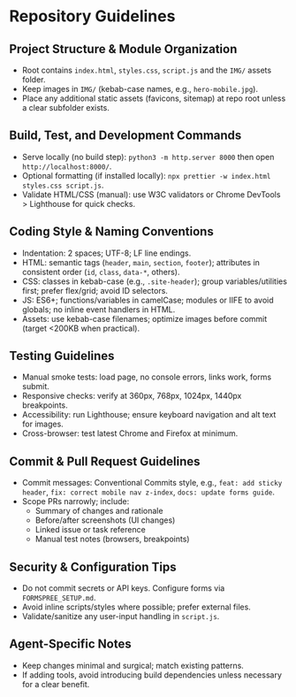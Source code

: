 # Repository Guidelines

## Project Structure & Module Organization
- Root contains `index.html`, `styles.css`, `script.js` and the `IMG/` assets folder.
- Keep images in `IMG/` (kebab-case names, e.g., `hero-mobile.jpg`).
- Place any additional static assets (favicons, sitemap) at repo root unless a clear subfolder exists.

## Build, Test, and Development Commands
- Serve locally (no build step): `python3 -m http.server 8000` then open `http://localhost:8000/`.
- Optional formatting (if installed locally): `npx prettier -w index.html styles.css script.js`.
- Validate HTML/CSS (manual): use W3C validators or Chrome DevTools > Lighthouse for quick checks.

## Coding Style & Naming Conventions
- Indentation: 2 spaces; UTF-8; LF line endings.
- HTML: semantic tags (`header`, `main`, `section`, `footer`); attributes in consistent order (`id`, `class`, `data-*`, others).
- CSS: classes in kebab-case (e.g., `.site-header`); group variables/utilities first; prefer flex/grid; avoid ID selectors.
- JS: ES6+; functions/variables in camelCase; modules or IIFE to avoid globals; no inline event handlers in HTML.
- Assets: use kebab-case filenames; optimize images before commit (target <200KB when practical).

## Testing Guidelines
- Manual smoke tests: load page, no console errors, links work, forms submit.
- Responsive checks: verify at 360px, 768px, 1024px, 1440px breakpoints.
- Accessibility: run Lighthouse; ensure keyboard navigation and alt text for images.
- Cross-browser: test latest Chrome and Firefox at minimum.

## Commit & Pull Request Guidelines
- Commit messages: Conventional Commits style, e.g., `feat: add sticky header`, `fix: correct mobile nav z-index`, `docs: update forms guide`.
- Scope PRs narrowly; include:
  - Summary of changes and rationale
  - Before/after screenshots (UI changes)
  - Linked issue or task reference
  - Manual test notes (browsers, breakpoints)

## Security & Configuration Tips
- Do not commit secrets or API keys. Configure forms via `FORMSPREE_SETUP.md`.
- Avoid inline scripts/styles where possible; prefer external files.
- Validate/sanitize any user-input handling in `script.js`.

## Agent-Specific Notes
- Keep changes minimal and surgical; match existing patterns.
- If adding tools, avoid introducing build dependencies unless necessary for a clear benefit.

